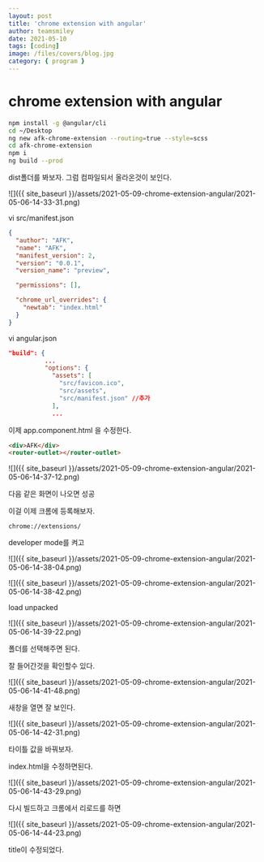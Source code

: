 ```yaml
---
layout: post
title: 'chrome extension with angular'
author: teamsmiley
date: 2021-05-10
tags: [coding]
image: /files/covers/blog.jpg
category: { program }
---
```


# chrome extension with angular

```bash
npm install -g @angular/cli
cd ~/Desktop
ng new afk-chrome-extension --routing=true --style=scss
cd afk-chrome-extension
npm i
ng build --prod
```

dist폴더를 봐보자. 그럼 컴파일되서 올라온것이 보인다.

![]({{ site_baseurl }}/assets/2021-05-09-chrome-extension-angular/2021-05-06-14-33-31.png)

vi src/manifest.json

```json
{
  "author": "AFK",
  "name": "AFK",
  "manifest_version": 2,
  "version": "0.0.1",
  "version_name": "preview",

  "permissions": [],

  "chrome_url_overrides": {
    "newtab": "index.html"
  }
}
```

vi angular.json

```json
"build": {
          ...
          "options": {
            "assets": [
              "src/favicon.ico",
              "src/assets",
              "src/manifest.json" //추가
            ],
            ...
```

이제 app.component.html 을 수정한다.

```html
<div>AFK</div>
<router-outlet></router-outlet>
```

![]({{ site_baseurl }}/assets/2021-05-09-chrome-extension-angular/2021-05-06-14-37-12.png)

다음 같은 화면이 나오면 성공

이걸 이제 크롬에 등록해보자.

`chrome://extensions/`

developer mode를 켜고

![]({{ site_baseurl }}/assets/2021-05-09-chrome-extension-angular/2021-05-06-14-38-04.png)

![]({{ site_baseurl }}/assets/2021-05-09-chrome-extension-angular/2021-05-06-14-38-42.png)

load unpacked

![]({{ site_baseurl }}/assets/2021-05-09-chrome-extension-angular/2021-05-06-14-39-22.png)

폴더를 선택해주면 된다.

잘 들어간것을 확인할수 있다.

![]({{ site_baseurl }}/assets/2021-05-09-chrome-extension-angular/2021-05-06-14-41-48.png)

새창을 열면 잘 보인다.

![]({{ site_baseurl }}/assets/2021-05-09-chrome-extension-angular/2021-05-06-14-42-31.png)

타이틀 값을 바꿔보자.

index.html을 수정하면된다.

![]({{ site_baseurl }}/assets/2021-05-09-chrome-extension-angular/2021-05-06-14-43-29.png)

다시 빌드하고 크롬에서 리로드를 하면

![]({{ site_baseurl }}/assets/2021-05-09-chrome-extension-angular/2021-05-06-14-44-23.png)

title이 수정되었다.

<!-- ## backgroud script

background script

> the extension’s event handler; it contains listeners for browser events that are important to the extension.

```bash
npm i -D @types/chrome
```

vi tsconfig.app.json

```json
"types": [
  "chrome"
]
```

vi background.ts

```ts
chrome.runtime.onInstalled.addListener(() => {
  chrome.webNavigation.onCompleted.addListener(
    () => {
      chrome.tabs.query({ active: true, currentWindow: true }, ([{ id }]) => {
        chrome.pageAction.show(id);
      });
    },
    { url: [{ urlMatches: 'google.com' }] }
  );
});
```

```bash
npm i -D @angular-builders/custom-webpack
```

vi angular.json

```json
"projects": {
  "angular-chrome-extension": {
    ...
    "architect": {
      "build": {
        "builder": "@angular-builders/custom-webpack:browser",
        "options": {
          "customWebpackConfig": {
            "path": "./custom-webpack.config.js"
          }
          ...
        },
        ...
``` -->
